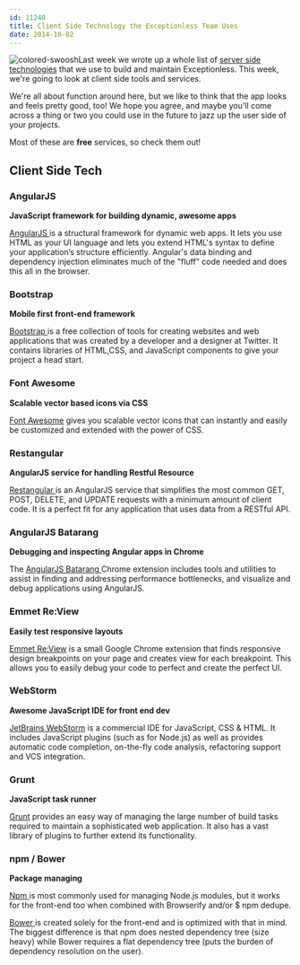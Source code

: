 ```yaml
---
id: 11240
title: Client Side Technology the Exceptionless Team Uses
date: 2014-10-02
---
```

![colored-swoosh](/assets/img/news/colored-swoosh.png)Last week we wrote up a whole list of <a title="Server Side Technology the Exceptionless Team Uses" href="/server-side-technology-exceptionless-team-uses/" target="_blank">server side technologies</a> that we use to build and maintain Exceptionless. This week, we're going to look at client side tools and services.

We're all about function around here, but we like to think that the app looks and feels pretty good, too! We hope you agree, and maybe you'll come across a thing or two you could use in the future to jazz up the user side of your projects.

Most of these are **free** services, so check them out!

<!--more-->

## Client Side Tech

### AngularJS

**JavaScript framework for building dynamic, awesome apps**

<a title="AngularJS" href="https://angularjs.org/" target="_blank">AngularJS </a>is a structural framework for dynamic web apps. It lets you use HTML as your UI language and lets you extend HTML's syntax to define your application’s structure efficiently. Angular's data binding and dependency injection eliminates much of the "fluff" code needed and does this all in the browser.

### Bootstrap

**Mobile first front-end framework**

<a title="Bootstrap" href="http://getbootstrap.com/" target="_blank">Bootstrap </a>is a free collection of tools for creating websites and web applications that was created by a developer and a designer at Twitter. It contains libraries of HTML,CSS, and JavaScript components to give your project a head start.

### Font Awesome

**Scalable vector based icons via CSS**

<a title="Font Awesome" href="http://fortawesome.github.io/Font-Awesome/" target="_blank">Font Awesome</a> gives you scalable vector icons that can instantly and easily be customized and extended with the power of CSS.

### Restangular

**AngularJS service for handling Restful Resource**

<a title="Restangular" href="https://github.com/mgonto/restangular" target="_blank">Restangular </a>is an AngularJS service that simplifies the most common GET, POST, DELETE, and UPDATE requests with a minimum amount of client code. It is a perfect fit for any application that uses data from a RESTful API.

### AngularJS Batarang

**Debugging and inspecting Angular apps in Chrome**

The <a title="AngularJS Batarang" href="https://chrome.google.com/webstore/detail/angularjs-batarang/ighdmehidhipcmcojjgiloacoafjmpfk" target="_blank">AngularJS Batarang </a>Chrome extension includes tools and utilities to assist in finding and addressing performance bottlenecks, and visualize and debug applications using AngularJS.

### Emmet Re:View

**Easily test responsive layouts**

<a title="Emmet Re:View" href="https://chrome.google.com/webstore/detail/emmet-review/epejoicbhllgiimigokgjdoijnpaphdp" target="_blank">Emmet Re:View</a> is a small Google Chrome extension that finds responsive design breakpoints on your page and creates view for each breakpoint. This allows you to easily debug your code to perfect and create the perfect UI.

### WebStorm

**Awesome JavaScript IDE for front end dev**

<a title="WebStorm" href="http://www.jetbrains.com/webstorm/" target="_blank">JetBrains WebStorm</a> is a commercial IDE for JavaScript, CSS & HTML. It includes JavaScript plugins (such as for Node.js) as well as provides automatic code completion, on-the-fly code analysis, refactoring support and VCS integration.

### Grunt

**JavaScript task runner**

<a title="Grunt" href="http://gruntjs.com/" target="_blank">Grunt</a> provides an easy way of managing the large number of build tasks required to maintain a sophisticated web application. It also has a vast library of plugins to further extend its functionality.

### npm / Bower

**Package managing**

<a title="NPM JS" href="https://www.npmjs.org/" target="_blank">Npm </a>is most commonly used for managing Node.js modules, but it works for the front-end too when combined with Browserify and/or $ npm dedupe.

<a title="Bower" href="http://bower.io/" target="_blank">Bower </a>is created solely for the front-end and is optimized with that in mind. The biggest difference is that npm does nested dependency tree (size heavy) while Bower requires a flat dependency tree (puts the burden of dependency resolution on the user).
